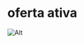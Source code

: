# oferta ativa


![Alt](https://repobeats.axiom.co/api/embed/018f39094a93733150fb2776ced95d1f6f7c1fca.svg "Repobeats analytics image")
